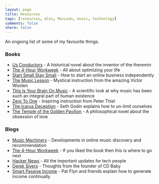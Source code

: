 ```yaml
---
layout: page
title: Resources
tags: [resources, Alex, MacLean, music, technology]
comments: false
share: false
---
```


An ongoing list of some of my favourite things.

### Books
* [Us Conductors](http://usconductors.byseanmichaels.com/) - A historical novel about the inventor of the theremin
* [The 4-Hour Workweek](http://fourhourworkweek.com/) - All about optimizing your life
* [Start Small Stay Small](http://www.startupbook.net/) - How to start an online business independently
* [The Music Lesson](http://themusiclesson.com/) - Mystical instruction from the amazing Victor Wooten
* [This Is Your Brain On Music](http://daniellevitin.com/publicpage/books/this-is-your-brain-on-music/) - A scientific look at why music has been such an integral part of human existence
* [Zero To One](http://zerotoonebook.com/) - Inspiring instruction from Peter Thiel
* [The Icarus Deception](http://www.amazon.com/The-Icarus-Deception-High-Will/dp/1591846072) - Seth Godin explains how to un-limit ourselves
* [The Temple of the Golden Pavilion](http://www.amazon.com/Temple-Golden-Pavilion-Yukio-Mishima/dp/0679752706) - A philosophical novel about the obsession of love

### Blogs
* [Music Machinery](http://musicmachinery.com/) - Developments in online music discovery and recommendation
* [The 4-Hour Workweek](http://fourhourworkweek.com/blog/) - If you liked the book then this is where to go next
* [Hacker News](https://thehackernews.com/) - All the important updates for tech people
* [Derek Sivers](https://sivers.org/blog) - Thoughts from the founder of CD Baby
* [Smart Passive Income](http://www.smartpassiveincome.com/blog/) - Pat Flyn and friends explain how to generate income continually